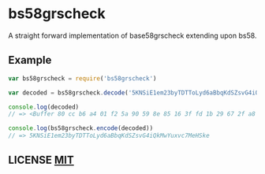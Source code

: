 # bs58grscheck

A straight forward implementation of base58grscheck extending upon bs58.


## Example

```javascript
var bs58grscheck = require('bs58grscheck')

var decoded = bs58grscheck.decode('5KNSiE1em23byTDTToLyd6aBbqKdSZsvG4iQkMwYuxvc7MeHSke')

console.log(decoded)
// => <Buffer 80 cc b6 a4 01 f2 5a 90 59 8e 85 16 3f fd 1b 29 67 2f a8 59 1b da ef 18 a3 4f f1 e8 eb 8b 75 98 de>

console.log(bs58grscheck.encode(decoded))
// => 5KNSiE1em23byTDTToLyd6aBbqKdSZsvG4iQkMwYuxvc7MeHSke
```


## LICENSE [MIT](LICENSE)
